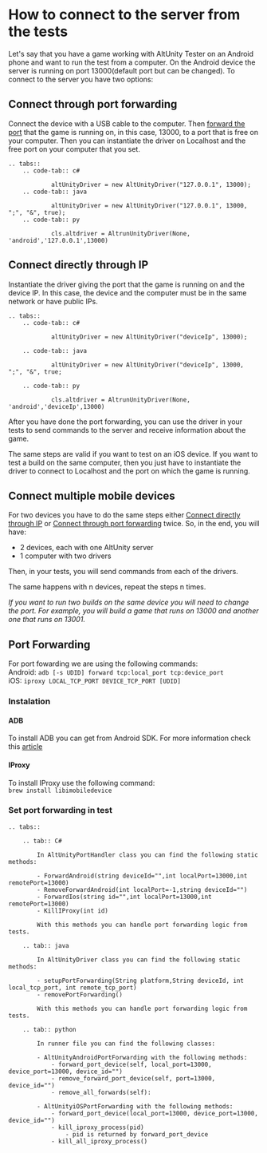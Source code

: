 # How to connect to the server from the tests

Let's say that you have a game working with AltUnity Tester on an Android phone and want to run the test from a computer. On the Android device the server is running on port 13000(default port but can be changed). To connect to the server you have two options:

## Connect through port forwarding

 Connect the device with a USB cable to the computer. Then [forward the port](port-forwarding.html#port-forwarding) that the game is running on, in this case, 13000, to a port that is free on your computer. Then you can instantiate the driver on Localhost and the free port on your computer that you set.

```eval_rst
.. tabs::
    .. code-tab:: c#

            altUnityDriver = new AltUnityDriver("127.0.0.1", 13000);
    .. code-tab:: java

            altUnityDriver = new AltUnityDriver("127.0.0.1", 13000, ";", "&", true);
    .. code-tab:: py

            cls.altdriver = AltrunUnityDriver(None, 'android','127.0.0.1',13000)
```
## Connect directly through IP

  Instantiate the driver giving the port that the game is running on and the device IP. In this case, the device and the computer must be in the same network or have public IPs.
  
```eval_rst
.. tabs::
    .. code-tab:: c#

            altUnityDriver = new AltUnityDriver("deviceIp", 13000);

    .. code-tab:: java

            altUnityDriver = new AltUnityDriver("deviceIp", 13000, ";", "&", true;

    .. code-tab:: py

            cls.altdriver = AltrunUnityDriver(None, 'android','deviceIp',13000)
```

After you have done the port forwarding, you can use the driver in your tests to send commands to the server and receive information about the game.

The same steps are valid if you want to test on an iOS device. If you want to test a build on the same computer, then you just have to instantiate the driver to connect to Localhost and the port on which the game is running.

## Connect multiple mobile devices

For two devices you have to do the same steps either [Connect directly through IP](port-forwarding.html#connect-directly-through-ip) or [Connect through port forwarding](port-forwarding.html#connect-through-port-forwarding) twice. So, in the end, you will have:

- 2 devices, each with one AltUnity server
- 1 computer with two drivers

Then, in your tests, you will send commands from each of the drivers.

The same happens with n devices, repeat the steps n times.

*If you want to run two builds on the same device you will need to change the port. For example, you will build a game that runs on 13000 and another one that runs on 13001.*


## Port Forwarding

For port fowarding we are using the following commands:  
Android: `adb [-s UDID] forward tcp:local_port tcp:device_port`  
iOS: `iproxy LOCAL_TCP_PORT DEVICE_TCP_PORT [UDID]`

### Instalation

#### ADB

To install ADB you can get from Android SDK. For more information check this [article](https://www.xda-developers.com/install-adb-windows-macos-linux/)

#### IProxy

To install IProxy use the following command:  
`brew install libimobiledevice`

### Set port forwarding in test

```eval_rst
.. tabs::

    .. tab:: C#

        In AltUnityPortHandler class you can find the following static methods:
        
        - ForwardAndroid(string deviceId="",int localPort=13000,int remotePort=13000)
        - RemoveForwardAndroid(int localPort=-1,string deviceId="")
        - ForwardIos(string id="",int localPort=13000,int remotePort=13000)
        - KillIProxy(int id)

        With this methods you can handle port forwarding logic from tests.

    .. tab:: java

        In AltUnityDriver class you can find the following static methods:

        - setupPortForwarding(String platform,String deviceId, int local_tcp_port, int remote_tcp_port)
        - removePortForwarding()

        With this methods you can handle port forwarding logic from tests.

    .. tab:: python

        In runner file you can find the following classes:
        
        - AltUnityAndroidPortForwarding with the following methods:
            - forward_port_device(self, local_port=13000, device_port=13000, device_id="")
            - remove_forward_port_device(self, port=13000, device_id="")
            - remove_all_forwards(self):
        
        - AltUnityiOSPortForwarding with the following methods:
            - forward_port_device(local_port=13000, device_port=13000, device_id="")
            - kill_iproxy_process(pid)
                - pid is returned by forward_port_device
            - kill_all_iproxy_process()
    
```